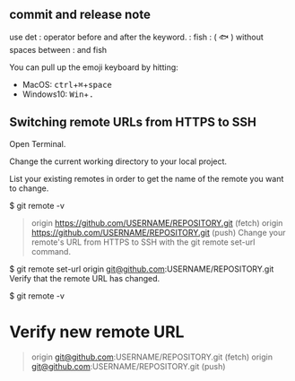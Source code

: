 ##  commit and release note


use det : operator before and after the keyword. : fish : ( 🐟 ) without spaces between : and fish

You can pull up the emoji keyboard by hitting:
* MacOS: <kbd>ctrl</kbd>+<kbd>⌘</kbd>+<kbd>space</kbd>
* Windows10: <kbd>Win</kbd>+<kbd>.</kbd>


## Switching remote URLs from HTTPS to SSH
Open Terminal.

Change the current working directory to your local project.

List your existing remotes in order to get the name of the remote you want to change.

$ git remote -v
> origin  https://github.com/USERNAME/REPOSITORY.git (fetch)
> origin  https://github.com/USERNAME/REPOSITORY.git (push)
Change your remote's URL from HTTPS to SSH with the git remote set-url command.

$ git remote set-url origin git@github.com:USERNAME/REPOSITORY.git
Verify that the remote URL has changed.

$ git remote -v
# Verify new remote URL
> origin  git@github.com:USERNAME/REPOSITORY.git (fetch)
> origin  git@github.com:USERNAME/REPOSITORY.git (push)
